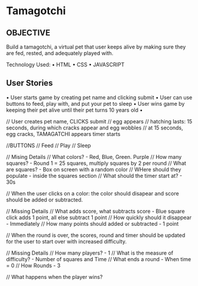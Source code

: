 # Tamagotchi

## OBJECTIVE

Build a tamagotchi, a virtual pet that user keeps alive by making sure they are fed, rested, and adequately played with.

Technology Used:
• HTML
• CSS
• JAVASCRIPT

## User Stories

• User starts game by creating pet name and clicking submit
• User can use buttons to feed, play with, and put your pet to sleep
• User wins game by keeping their pet alive until their pet turns 10 years old
•

  // User creates pet name, CLICKS submit
  // egg appears
  // hatching lasts: 15 seconds, during which cracks appear and egg wobbles
  // at 15 seconds, egg cracks, TAMAGATCHI appears timer starts

  //BUTTONS
  // Feed
  // Play
  // Sleep

  // Mising Details
    // What colors? - Red, Blue, Green. Purple
    // How many squares? - Round 1 = 25 squares, multiply squares by 2 per round
    // What are squares? - Box on screen with a random color
    // WHere should they populate - inside the squares section
    // What should the timer start at? - 30s

// When the user clicks on a color: the color should disapear and score should be added or subtracted.

  // Missing Details
    // What adds score, what subtracts score - Blue square click adds 1 point, all else subtract 1 point
    // How quickly should it disappear - Immediately
    // How many points should added or subtracted - 1 point

// When the round is over, the scores, round and timer should be updated for the user to start over with increased difficulty.

  // Missing Details
    // How many players? - 1
    // What is the measure of difficulty? - Number of squares and Time
    // What ends a round - When time = 0
    // How Rounds - 3

  // What happens when the player wins?
